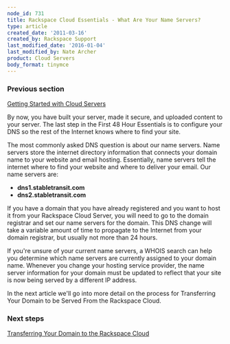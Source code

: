 ```yaml
---
node_id: 731
title: Rackspace Cloud Essentials - What Are Your Name Servers?
type: article
created_date: '2011-03-16'
created_by: Rackspace Support
last_modified_date: '2016-01-04'
last_modified_by: Nate Archer
product: Cloud Servers
body_format: tinymce
---
```


### Previous section

[Getting Started with Cloud
Servers](/how-to/getting-started-with-cloud-servers-0)

By now, you have built your server, made it secure, and uploaded content
to your server.  The last step in the First 48 Hour Essentials is to
configure your DNS so the rest of the Internet knows where to find your
site.

The most commonly asked DNS question is about our name servers.  Name
servers store the internet directory information that connects your
domain name to your website and email hosting.  Essentially, name
servers tell the internet where to find your website and where to
deliver your email. Our name servers are:

-   **dns1.stabletransit.com**
-   **dns2.stabletransit.com**

If you have a domain that you have already registered and you want to
host it from your Rackspace Cloud Server, you will need to go to the
domain registrar and set our name servers for the domain.  This DNS
change will take a variable amount of time to propagate to the Internet
from your domain registrar, but usually not more than 24 hours.

If you're unsure of your current name servers, a WHOIS search can help
you determine which name servers are currently assigned to your domain
name. Whenever you change your hosting service provider, the name server
information for your domain must be updated to reflect that your site is
now being served by a different IP address.

In the next article we'll go into more detail on the process for
Transferring Your Domain to be Served From the Rackspace Cloud.



### Next steps

[Transferring Your Domain to the Rackspace
Cloud](/how-to/rackspace-cloud-essentials-transferring-your-domain-to-be-served-from-rackspace-cloud)

